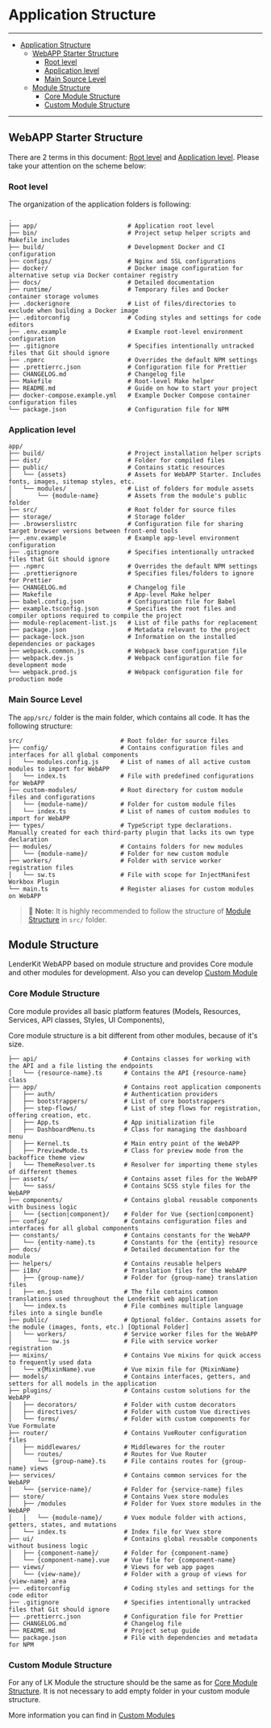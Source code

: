 # Application Structure

---

<!-- TOC -->

-   [Application Structure](#application-structure)
    -   [WebAPP Starter Structure](#webapp-starter-structure)
        -   [Root level](#root-level)
        -   [Application level](#application-level)
        -   [Main Source Level](#main-source-level)
    -   [Module Structure](#module-structure)
        -   [Core Module Structure](#core-module-structure)
        -   [Custom Module Structure](#custom-module-structure)

<!-- TOC -->

---

## WebAPP Starter Structure

There are 2 terms in this document: [Root level](#root-level) and
[Application level](#application-level). Please take your attention on the scheme below:

### Root level

The organization of the application folders is following:

```
.
├── app/                         # Application root level
├── bin/                         # Project setup helper scripts and Makefile includes
├── build/                       # Development Docker and CI configuration
├── configs/                     # Nginx and SSL configurations
├── docker/                      # Docker image configuration for alternative setup via Docker container registry
├── docs/                        # Detailed documentation
├── runtime/                     # Temporary files and Docker container storage volumes
├── .dockerignore                # List of files/directories to exclude when building a Docker image
├── .editorconfig                # Coding styles and settings for code editors
├── .env.example                 # Example root-level environment configuration
├── .gitignore                   # Specifies intentionally untracked files that Git should ignore
├── .npmrc                       # Overrides the default NPM settings
├── .prettierrc.json             # Configuration file for Prettier
├── CHANGELOG.md                 # Changelog file
├── Makefile                     # Root-level Make helper
├── README.md                    # Guide on how to start your project
├── docker-compose.example.yml   # Example Docker Compose container configuration files
└── package.json                 # Configuration file for NPM

```

### Application level

```
app/
├── build/                       # Project installation helper scripts
├── dist/                        # Folder for compiled files
├── public/                      # Contains static resources
│   └── {assets}                 # Assets for WebAPP Starter. Includes fonts, images, sitemap styles, etc.
│   └── modules/                 # List of folders for module assets
│       └── {module-name}        # Assets from the module's public folder
├── src/                         # Root folder for source files
├── storage/                     # Storage folder
├── .browserslistrc              # Configuration file for sharing target browser versions between front-end tools
├── .env.example                 # Example app-level environment configuration
├── .gitignore                   # Specifies intentionally untracked files that Git should ignore
├── .npmrc                       # Overrides the default NPM settings
├── .prettierignore              # Specifies files/folders to ignore for Prettier
├── CHANGELOG.md                 # Changelog file
├── Makefile                     # App-level Make helper
├── babel.config.json            # Configuration file for Babel
├── example.tsconfig.json        # Specifies the root files and compiler options required to compile the project
├── module-replacement-list.js   # List of file paths for replacement
├── package.json                 # Metadata relevant to the project
├── package-lock.json            # Information on the installed dependencies or packages
├── webpack.common.js            # Webpack base configuration file
├── webpack.dev.js               # Webpack configuration file for development mode
└── webpack.prod.js              # Webpack configuration file for production mode

```

### Main Source Level

The `app/src/` folder is the main folder, which contains all code. It has the following structure:

```
src/                           # Root folder for source files
├── config/                    # Contains configuration files and interfaces for all global components
│   └── modules.config.js      # List of names of all active custom modules to import for WebAPP
│   └── index.ts               # File with predefined configurations for WebAPP
├── custom-modules/            # Root directory for custom module files and configurations
│   └── {module-name}/         # Folder for custom module files
│   └── index.ts               # List of names of custom modules to import for WebAPP
├── types/                     # TypeScript type declarations. Manually created for each third-party plugin that lacks its own type declaration
├── modules/                   # Contains folders for new modules
│   └── {module-name}/         # Folder for new custom module
├── workers/                   # Folder with service worker registration files
│   └── sw.ts                  # File with scope for InjectManifest Workbox Plugin
└── main.ts                    # Register aliases for custom modules on WebAPP

```

> :memo: **Note:** It is highly recommended to follow the structure of
> [Module Structure](#module-structure) in `src/` folder.

## Module Structure

LenderKit WebAPP based on module structure and provides Core module and other modules for
development. Also you can develop [Custom Module](#custom-module-structure)

### Core Module Structure

Core module provides all basic platform features (Models, Resources, Services, API classes, Styles,
UI Components),

Core module structure is a bit different from other modules, because of it's size.

```
├── api/                        # Contains classes for working with the API and a file listing the endpoints
│   └── {resource-name}.ts      # Contains the API {resource-name} class
├── app/                        # Contains root application components
│   ├── auth/                   # Authentication providers
│   ├── bootstrappers/          # List of core bootstrappers
│   ├── step-flows/             # List of step flows for registration, offering creation, etc.
│   ├── App.ts                  # App initialization file
│   ├── DashboardMenu.ts        # Class for managing the dashboard menu
│   ├── Kernel.ts               # Main entry point of the WebAPP
│   ├── PreviewMode.ts          # Class for preview mode from the backoffice theme view
│   └── ThemeResolver.ts        # Resolver for importing theme styles of different themes
├── assets/                     # Contains asset files for the WebAPP
│   └── sass/                   # Contains SCSS style files for the WebAPP
├── components/                 # Contains global reusable components with business logic
│   └── {section|component}/    # Folder for Vue {section|component}
├── config/                     # Contains configuration files and interfaces for all global components
├── constants/                  # Contains constants for the WebAPP
│   └── {entity-name}.ts        # Constants for the {entity} resource
├── docs/                       # Detailed documentation for the module
├── helpers/                    # Contains reusable helpers
├── i18n/                       # Translation files for the WebAPP
│   ├── {group-name}/           # Folder for {group-name} translation files
│   ├── en.json                 # The file contains common translations used throughout the Lenderkit web application
│   └── index.ts                # File combines multiple language files into a single bundle
├── public/                     # Optional folder. Contains assets for the module (images, fonts, etc.) [Optional Folder]
│   └── workers/                # Service worker files for the WebAPP
│       └── sw.js               # File with service worker registration
├── mixins/                     # Contains Vue mixins for quick access to frequently used data
│   └── x{MixinName}.vue        # Vue mixin file for {MixinName}
├── models/                     # Contains interfaces, getters, and setters for all models in the application
├── plugins/                    # Contains custom solutions for the WebAPP
│   ├── decorators/             # Folder with custom decorators
│   ├── directives/             # Folder with custom Vue directives
│   └── forms/                  # Folder with custom components for Vue Formulate
├── router/                     # Contains VueRouter configuration files
│   ├── middlewares/            # Middlewares for the router
│   └── routes/                 # Routes for Vue Router
│       └── {group-name}.ts     # File contains routes for {group-name} views
├── services/                   # Contains common services for the WebAPP
│   └── {service-name}/         # Folder for {service-name} files
├── store/                      # Contains Vuex store modules
│   ├── /modules                # Folder for Vuex store modules in the WebAPP
│   │   └── {module-name}/      # Vuex module folder with actions, getters, states, and mutations
│   └── index.ts                # Index file for Vuex store
├── ui/                         # Contains global reusable components without business logic
│   ├── {component-name}/       # Folder for {component-name}
│   └── {component-name}.vue    # Vue file for {component-name}
├── views/                      # Views for web app pages
│   └── {view-name}/            # Folder with a group of views for {view-name} area
├── .editorconfig               # Coding styles and settings for the code editor
├── .gitignore                  # Specifies intentionally untracked files that Git should ignore
├── .prettierrc.json            # Configuration file for Prettier
├── CHANGELOG.md                # Changelog file
├── README.md                   # Project setup guide
└── package.json                # File with dependencies and metadata for NPM

```

### Custom Module Structure

For any of LK Module the structure should be the same as for
[Core Module Structure](#core-module-structure). It is not necessary to add empty folder in your
custom module structure.

More information you can find in [Custom Modules](custom-modules.md)
